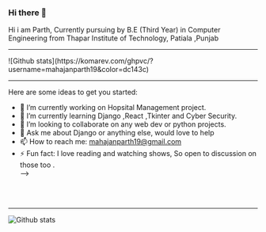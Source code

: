 ### Hi there 👋
Hi i am Parth, Currently pursuing by B.E (Third Year) in Computer Engineering from Thapar Institute of Technology, Patiala ,Punjab
<hr>
![Github stats](https://komarev.com/ghpvc/?username=mahajanparth19&color=dc143c)
<hr>
<!--
**mahajanparth19/mahajanparth19** is a ✨ _special_ ✨ repository because its `README.md` (this file) appears on your GitHub profile.
-->
Here are some ideas to get you started:

- 🔭 I’m currently working on Hopsital Management project. <br>
- 🌱 I’m currently learning Django ,React ,Tkinter and Cyber Security. <br> 
- 👯 I’m looking to collaborate on any web dev or python projects. <br>
- 💬 Ask me about Django or anything else, would love to help <br>
- 📫 How to reach me: mahajanparth19@gmail.com <br>
- ⚡ Fun fact: I love reading and watching shows, So open to discussion on those too . <br>
-->
<br>
<br>
<HR>
  
![Github stats](https://github-readme-stats.vercel.app/api?username=mahajanparth19&color=blue)

<br>
